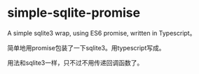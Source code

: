 # simple-sqlite-promise

A simple sqlite3 wrap, using ES6 promise, written in Typescript。

简单地用promise包装了一下sqlite3。用typescript写成。

用法和sqlite3一样，只不过不用传递回调函数了。
